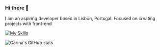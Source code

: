 ### Hi there 👋
I am an aspiring developer based in Lisbon, Portugal. 
Focused on creating projects with front-end 

[![My Skills](https://skillicons.dev/icons?i=html,css,js,jquery,tailwind,vite,vue,nuxtjs,git,github,vscode,netlify)](https://skillicons.dev)

![Carina's GitHub stats](https://github-readme-stats.vercel.app/api?username=cfcmeireles&theme=dark&show_icons=true)

<!--
**cfcmeireles/cfcmeireles** is a ✨ _special_ ✨ repository because its `README.md` (this file) appears on your GitHub profile.

Here are some ideas to get you started:

- 🔭 I’m currently working on ...
- 🌱 I’m currently learning ...
- 👯 I’m looking to collaborate on ...
- 🤔 I’m looking for help with ...
- 💬 Ask me about ...
- 📫 How to reach me: ...
- 😄 Pronouns: ...
- ⚡ Fun fact: ...
-->
